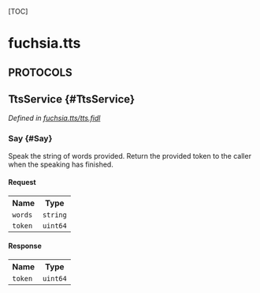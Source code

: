 [TOC]

# fuchsia.tts


## **PROTOCOLS**

## TtsService {#TtsService}
*Defined in [fuchsia.tts/tts.fidl](https://fuchsia.googlesource.com/fuchsia/+/master/sdk/fidl/fuchsia.tts/tts.fidl#8)*


### Say {#Say}

<p>Speak the string of words provided.  Return the provided token to the
caller when the speaking has finished.</p>

#### Request
<table>
    <tr><th>Name</th><th>Type</th></tr>
    <tr>
            <td><code>words</code></td>
            <td>
                <code>string</code>
            </td>
        </tr><tr>
            <td><code>token</code></td>
            <td>
                <code>uint64</code>
            </td>
        </tr></table>


#### Response
<table>
    <tr><th>Name</th><th>Type</th></tr>
    <tr>
            <td><code>token</code></td>
            <td>
                <code>uint64</code>
            </td>
        </tr></table>















